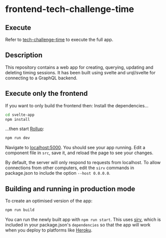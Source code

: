 
# frontend-tech-challenge-time

## Execute
Refer to [tech-challenge-time](https://github.com/OscarClemente/tech-challenge-time/tree/main) to execute the full app.

## Description
This repository contains a web app for creating, querying, updating and deleting timing sessions.
It has been built using svelte and urql/svelte for connecting to a GraphQL backend.

## Execute only the frontend

If you want to only build the frontend then:
Install the dependencies...

```bash
cd svelte-app
npm install
```

...then start [Rollup](https://rollupjs.org):

```bash
npm run dev
```

Navigate to [localhost:5000](http://localhost:5000). You should see your app running. Edit a component file in `src`, save it, and reload the page to see your changes.

By default, the server will only respond to requests from localhost. To allow connections from other computers, edit the `sirv` commands in package.json to include the option `--host 0.0.0.0`.

## Building and running in production mode

To create an optimised version of the app:

```bash
npm run build
```

You can run the newly built app with `npm run start`. This uses [sirv](https://github.com/lukeed/sirv), which is included in your package.json's `dependencies` so that the app will work when you deploy to platforms like [Heroku](https://heroku.com).

